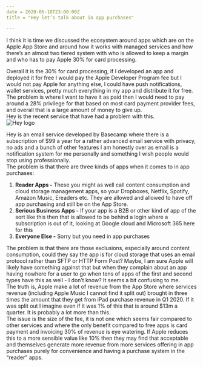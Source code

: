 ```yaml
---
date = 2020-06-18T23:00:00Z
title = "Hey let’s talk about in app purchases"

---
```

  
I think it is time we discussed the ecosystem around apps which are on the Apple App Store and around how it works with managed services and how there’s an almost two tiered system with who is allowed to keep a margin and who has to pay Apple 30% for card processing.  

Overall it is the 30% for card processing, if I developed an app and deployed it for free I would pay the Apple Developer Program fee but I would not pay Apple for anything else, I could have push notifications, wallet services, pretty much everything in my app and distribute it for free.    
The problem is where I want to have it as paid then I would need to pay around a 28% privilege for that based on most card payment provider fees, and overall that is a large amount of money to give up.    
Hey is the recent service that have had a problem with this.  
![Hey logo](/uploads/d9ee345b-6689-45f0-8a32-ea1696d7d9b5.jpeg "Hey logo")

Hey is an email service developed by Basecamp where there is a subscription of $99 a year for a rather advanced email service with privacy, no ads and a bunch of other features I am honestly over as email is a notification system for me personally and something I wish people would stop using professionally.    
The problem is that there are three kinds of apps when it comes to in app purchases:

1. **Reader Apps -** These you might as well call content consumption and cloud storage management apps, so your Dropboxes, Netflix, Spotify, Amazon Music, Ereaders etc.  They are allowed and allowed to have off app purchasing and still be on the App Store.
2. **Serious Business Apps -** If your app is a B2B or other kind of app of the sort like this then that is allowed to be behind a login where a subscription is out of it, looking at Google cloud and Microsoft 365 here for this
3. **Everyone Else -** Sorry but you need in app purchases

The problem is that there are those exclusions, especially around content consumption, could they say the app is for cloud storage that uses an email protocol rather than SFTP or HTTP Form Post? Maybe, I am sure Apple will likely have something against that but when they complain about an app having nowhere for a user to go when tens of apps of the first and second types have this as well - I don’t know?  It seems a bit confusing to me.    
The truth is, Apple make a lot of revenue from the App Store where services revenue (including Apple Music I cannot find it split out) brought in three times the amount that they get from iPad purchase revenue in Q1 2020. If it was split out I imagine even if it was 1% of this that is around $13m a quarter. It is probably a lot more than this.    
The issue is the size of the fee, it is not one which seems fair compared to other services and where the only benefit compared to free apps is card payment and invoicing 30% of revenue is eye watering.  If Apple reduces this to a more sensible value like 10% then they may find that acceptable and themselves generate more revenue from more services offering in app purchases purely for convenience and having a purchase system in the “reader” apps. 